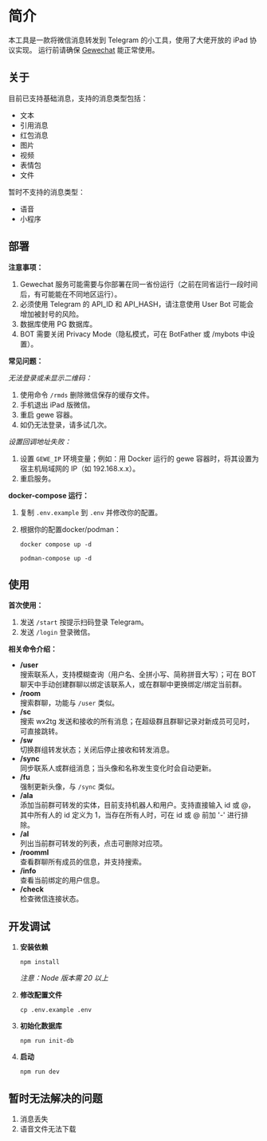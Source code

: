 # 简介

本工具是一款将微信消息转发到 Telegram 的小工具，使用了大佬开放的 iPad 协议实现。
运行前请确保 [Gewechat](https://github.com/Devo919/Gewechat) 能正常使用。

## 关于

目前已支持基础消息，支持的消息类型包括：

- 文本
- 引用消息
- 红包消息
- 图片
- 视频
- 表情包
- 文件

暂时不支持的消息类型：

- 语音
- 小程序

## 部署

**注意事项：**

1. Gewechat 服务可能需要与你部署在同一省份运行（之前在同省运行一段时间后，有可能能在不同地区运行）。
2. 必须使用 Telegram 的 API_ID 和 API_HASH，请注意使用 User Bot 可能会增加被封号的风险。
3. 数据库使用 PG 数据库。
4. BOT 需要关闭 Privacy Mode（隐私模式，可在 BotFather 或 /mybots 中设置）。

**常见问题：**

*无法登录或未显示二维码：*

1. 使用命令 `/rmds` 删除微信保存的缓存文件。
2. 手机退出 iPad 版微信。
3. 重启 gewe 容器。
4. 如仍无法登录，请多试几次。

*设置回调地址失败：*

1. 设置 `GEWE_IP` 环境变量；例如：用 Docker 运行的 gewe 容器时，将其设置为宿主机局域网的 IP（如 192.168.x.x）。
2. 重启服务。

**docker-compose 运行：**

1. 复制 `.env.example` 到 `.env` 并修改你的配置。
2. 根据你的配置docker/podman：

   ```shell
   docker compose up -d
    
   podman-compose up -d
   ```

## 使用

**首次使用：**

1. 发送 `/start` 按提示扫码登录 Telegram。
2. 发送 `/login` 登录微信。

**相关命令介绍：**

- **/user**  
  搜索联系人，支持模糊查询（用户名、全拼小写、简称拼音大写）；可在 BOT 聊天中手动创建群聊以绑定该联系人，或在群聊中更换绑定/绑定当前群。
- **/room**  
  搜索群聊，功能与 `/user` 类似。
- **/sc**  
  搜索 wx2tg 发送和接收的所有消息；在超级群且群聊记录对新成员可见时，可直接跳转。
- **/sw**  
  切换群组转发状态；关闭后停止接收和转发消息。
- **/sync**  
  同步联系人或群组消息；当头像和名称发生变化时会自动更新。
- **/fu**  
  强制更新头像，与 `/sync` 类似。
- **/ala**  
  添加当前群可转发的实体，目前支持机器人和用户。支持直接输入 id 或 @，其中所有人的 id 定义为 1，当存在所有人时，可在 id 或 @
  前加 '-' 进行排除。
- **/al**  
  列出当前群可转发的列表，点击可删除对应项。
- **/roomml**  
  查看群聊所有成员的信息，并支持搜索。
- **/info**  
  查看当前绑定的用户信息。
- **/check**  
  检查微信连接状态。

## 开发调试

1. **安装依赖**

   ```shell
   npm install
   ```

   *注意：Node 版本需 20 以上*

2. **修改配置文件**

   ```shell
   cp .env.example .env
   ```

3. **初始化数据库**

   ```shell
   npm run init-db
   ```

4. **启动**

   ```shell
   npm run dev
   ```

## 暂时无法解决的问题

1. 消息丢失
2. 语音文件无法下载